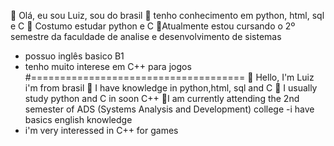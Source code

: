 👋 Olá, eu sou Luiz, sou do brasil
👀 tenho conhecimento em python, html, sql e C
🌱 Costumo estudar python e C
📝Atualmente estou cursando o 2º semestre da faculdade de analise e
desenvolvimento de sistemas
- possuo inglês basico B1
- tenho  muito interese em C++ para jogos
#=====================================
👋 Hello, I'm Luiz i'm from brasil
👀 I have knowledge in python,html, sql and C
🌱 I usually study python and C in soon C++
📝I am currently attending the 2nd semester of ADS
(Systems Analysis and Development) college
-i have basics english knowledge
- i'm very interessed in C++ for games
